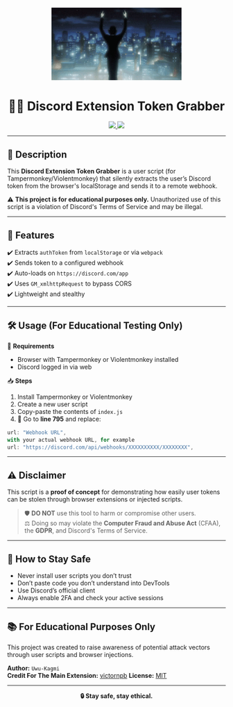<p align="center">
  <img src="https://raw.githubusercontent.com/Uwu-Kagami/Uwu-Kagami/refs/heads/main/gif/c88cc62241ed6cb2b0fb68a83e493cf9.gif" width="300"/>
</p>

<h1 align="center">🕵️‍♂️ Discord Extension Token Grabber</h1>

<p align="center">
  <a href="https://raw.githubusercontent.com/Uwu-Kagmi/Anti-Debugger/main/LICENSE">
    <img src="https://img.shields.io/badge/License-MIT-red?style=flat-square">
  </a>
  <a href="https://github.com/Uwu-Kagami/Discord-Extension-Token-Grabber">
    <img src="https://img.shields.io/github/repo-size/Uwu-Kagami/Discord-Extension-Token-Grabber?style=flat-square">
  </a>
</p>

---

## 📌 Description  
This **Discord Extension Token Grabber** is a user script (for Tampermonkey/Violentmonkey) that silently extracts the user’s Discord token from the browser's localStorage and sends it to a remote webhook.  

⚠️ **This project is for educational purposes only.** Unauthorized use of this script is a violation of Discord's Terms of Service and may be illegal.

---

## 🚀 Features  
✔️ Extracts `authToken` from `localStorage` or via `webpack`  
✔️ Sends token to a configured webhook  
✔️ Auto-loads on `https://discord.com/app`  
✔️ Uses `GM_xmlhttpRequest` to bypass CORS  
✔️ Lightweight and stealthy  

---

## 🛠️ Usage (For Educational Testing Only)  

🔧 **Requirements**  
- Browser with Tampermonkey or Violentmonkey installed  
- Discord logged in via web  

📥 **Steps**  
1. Install Tampermonkey or Violentmonkey  
2. Create a new user script  
3. Copy-paste the contents of `index.js`  
4. 🔧 Go to **line 795** and replace:

```js
url: "Webhook URL",
with your actual webhook URL, for example
url: "https://discord.com/api/webhooks/XXXXXXXXXX/XXXXXXXX",
```
---

## ⚠️ Disclaimer  
This script is a **proof of concept** for demonstrating how easily user tokens can be stolen through browser extensions or injected scripts.  

> 🛡️ **DO NOT** use this tool to harm or compromise other users.  
> ⚖️ Doing so may violate the **Computer Fraud and Abuse Act** (CFAA), the **GDPR**, and Discord's Terms of Service.  

---

## 🔐 How to Stay Safe  
- Never install user scripts you don’t trust  
- Don’t paste code you don’t understand into DevTools  
- Use Discord’s official client  
- Always enable 2FA and check your active sessions  

---

## 📚 For Educational Purposes Only  
This project was created to raise awareness of potential attack vectors through user scripts and browser injections.  

**Author:** `Uwu-Kagmi`  
**Credit For The Main Extension:** [victornpb](https://github.com/victornpb) 
**License:** [MIT](https://github.com/Uwu-Kagmi/Discord-Extension-Token-Grabber/blob/main/LICENSE)

---

<p align="center">
  <strong>🔒 Stay safe, stay ethical.</strong>
</p>
